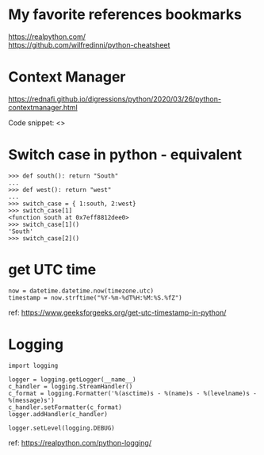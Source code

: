 # My favorite references bookmarks
https://realpython.com/ <br/>
https://github.com/wilfredinni/python-cheatsheet <br/>

# Context Manager 
https://rednafi.github.io/digressions/python/2020/03/26/python-contextmanager.html <br/>

Code snippet: <> <br/>

# Switch case in python - equivalent

```
>>> def south(): return "South"
... 
>>> def west(): return "west"
... 
>>> switch_case = { 1:south, 2:west}
>>> switch_case[1]
<function south at 0x7eff8812dee0>
>>> switch_case[1]()
'South'
>>> switch_case[2]()
```

# get UTC time
```
now = datetime.datetime.now(timezone.utc)
timestamp = now.strftime("%Y-%m-%dT%H:%M:%S.%fZ")
```
ref: https://www.geeksforgeeks.org/get-utc-timestamp-in-python/ <br>

# Logging
```
import logging

logger = logging.getLogger(__name__)
c_handler = logging.StreamHandler()
c_format = logging.Formatter('%(asctime)s - %(name)s - %(levelname)s - %(message)s')
c_handler.setFormatter(c_format)
logger.addHandler(c_handler)

logger.setLevel(logging.DEBUG)
```
ref: https://realpython.com/python-logging/ <br>
